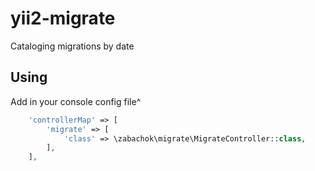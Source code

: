 # yii2-migrate
Cataloging migrations by date

## Using

Add in your console config file^

```php
    'controllerMap' => [
        'migrate' => [
            'class' => \zabachok\migrate\MigrateController::class,
        ],
    ],
```
